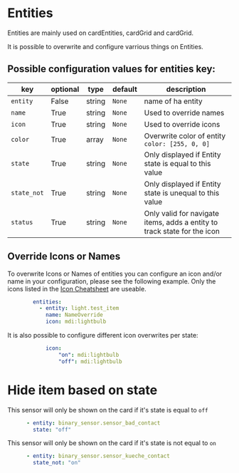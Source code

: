 # Entities

Entities are mainly used on cardEntities, cardGrid and cardGrid.

It is possible to overwrite and configure varrious things on Entities.

## Possible configuration values for entities key:

key | optional | type | default | description
-- | -- | -- | -- | --
`entity` | False | string | `None` | name of ha entity
`name` | True | string | `None` | Used to override names
`icon` | True | string | `None` | Used to override icons
`color` | True | array | `None` | Overwrite color of entity `color: [255, 0, 0]`
`state` | True | string | `None` | Only displayed if Entity state is equal to this value
`state_not` | True | string | `None` | Only displayed if Entity state is unequal to this value
`status` | True | string | `None` | Only valid for navigate items, adds a entity to track state for the icon

## Override Icons or Names

To overwrite Icons or Names of entities you can configure an icon and/or name in your configuration, please see the following example.
Only the icons listed in the [Icon Cheatsheet](https://htmlpreview.github.io/?https://github.com/joBr99/nspanel-lovelace-ui/blob/main/HMI/icon-cheatsheet.html) are useable.

```yaml
        entities:
          - entity: light.test_item
            name: NameOverride
            icon: mdi:lightbulb
```

It is also possible to configure different icon overwrites per state:

```yaml
            icon:
                "on": mdi:lightbulb
                "off": mdi:lightbulb
```

# Hide item based on state

This sensor will only be shown on the card if it's state is equal to `off`

```yaml
      - entity: binary_sensor.sensor_bad_contact
        state: "off"
```

This sensor will only be shown on the card if it's state is not equal to `on`

```yaml
      - entity: binary_sensor.sensor_kueche_contact
        state_not: "on"
```

